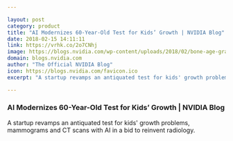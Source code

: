 ```yaml
---

layout: post
category: product
title: "AI Modernizes 60-Year-Old Test for Kids’ Growth | NVIDIA Blog"
date: 2018-02-15 14:11:11
link: https://vrhk.co/2o7CNhj
image: https://blogs.nvidia.com/wp-content/uploads/2018/02/bone-age-graphic_use.jpg
domain: blogs.nvidia.com
author: "The Official NVIDIA Blog"
icon: https://blogs.nvidia.com/favicon.ico
excerpt: "A startup revamps an antiquated test for kids' growth problems, mammograms and CT scans with AI in a bid to reinvent radiology."

---
```


### AI Modernizes 60-Year-Old Test for Kids’ Growth | NVIDIA Blog

A startup revamps an antiquated test for kids' growth problems, mammograms and CT scans with AI in a bid to reinvent radiology.